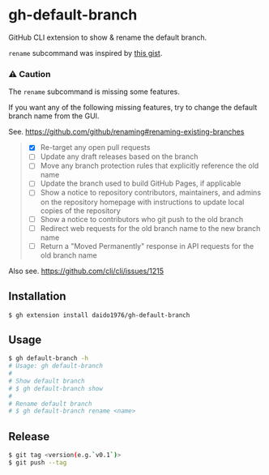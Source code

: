 # gh-default-branch

GitHub CLI extension to show & rename the default branch.

`rename` subcommand was inspired by [this gist](https://gist.github.com/mislav/5ac69530acbe1b4ca909e272caabfdba).

### ⚠️ Caution

The `rename` subcommand is missing some features.

If you want any of the following missing features, try to change the default branch name from the GUI.

See. https://github.com/github/renaming#renaming-existing-branches

> - [x] Re-target any open pull requests
> - [ ] Update any draft releases based on the branch
> - [ ] Move any branch protection rules that explicitly reference the old name
> - [ ] Update the branch used to build GitHub Pages, if applicable
> - [ ] Show a notice to repository contributors, maintainers, and admins on the repository homepage with instructions to update local copies of the repository
> - [ ] Show a notice to contributors who git push to the old branch
> - [ ] Redirect web requests for the old branch name to the new branch name
> - [ ] Return a "Moved Permanently" response in API requests for the old branch name

Also see. https://github.com/cli/cli/issues/1215

## Installation

```
$ gh extension install daido1976/gh-default-branch
```

## Usage

```sh
$ gh default-branch -h
# Usage: gh default-branch
#
# Show default branch
# $ gh default-branch show
#
# Rename default branch
# $ gh default-branch rename <name>
```

## Release

```sh
$ git tag <version(e.g.`v0.1`)>
$ git push --tag
```
